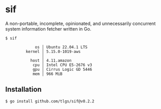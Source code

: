 # sif

A non-portable, incomplete, opinionated, and unnecessarily concurrent
system information fetcher written in Go.

```console
$ sif

             os │ Ubuntu 22.04.1 LTS
         kernel │ 5.15.0-1019-aws
                │
           host │ 4.11.amazon
            cpu │ Intel CPU E5-2676 v3
            gpu │ Cirrus Logic GD 5446
            mem │ 966 MiB

```

## Installation

```console
$ go install github.com/tlgs/sif@v0.2.2
```
